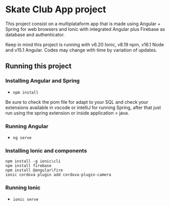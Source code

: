 # Skate Club App project


This project consist on a multiplataform app that is made using Angular + Spring for web browsers and Ionic with integrated Angular plus Firebase as database and authenticator.


Keep in mind this project is running with v6.20 Ionic, v8.19 npm, v16.1 Node and v15.1 Angular.
Codes may change with time by variation of updates.



## Running this project

### Installing Angular and Spring
- `npm install`

Be sure to check the pom file for adapt to your SQL and check your extensions available in vscode or intelliJ for running Spring, after that just run using the spring extension or inside application > java.

### Running Angular
- `ng serve`

### Installing Ionic and components
```
npm install -g ionic\cli
npm install firebase
npm install @angular\fire
ionic cordova plugin add cordova-plugin-camera
```

### Running Ionic
- `ionic serve`
